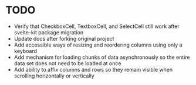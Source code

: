 # TODO

- Verify that CheckboxCell, TextboxCell, and SelectCell still work after svelte-kit package migration
- Update docs after forking original project
- Add accessible ways of resizing and reordering columns using only a keyboard
- Add mechanism for loading chunks of data asynchronously so the entire data set does not need to be loaded at once
- Add ability to affix columns and rows so they remain visible when scrolling horizontally or vertically
